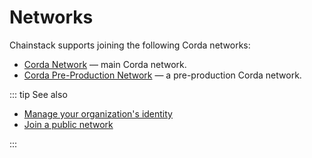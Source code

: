 # Networks

Chainstack supports joining the following Corda networks:

* [Corda Network](https://corda.network/) — main Corda network.
* [Corda Pre-Production Network](https://corda.network/participation/preprod) — a pre-production Corda network.

::: tip See also

* [Manage your organization's identity](/platform/manage-your-organization-identity)
* [Join a public network](/platform/join-a-public-network)

:::
